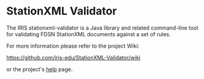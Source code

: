 # StationXML Validator

The IRIS stationxml-validator is a Java library and related command-line tool for validating FDSN StationXML documents against a set of rules.

For more information please refer to the project Wiki:

https://github.com/iris-edu/StationXML-Validator/wiki

or the project's [help](http://iris-edu.github.io/stationxml-validator/) page. 
